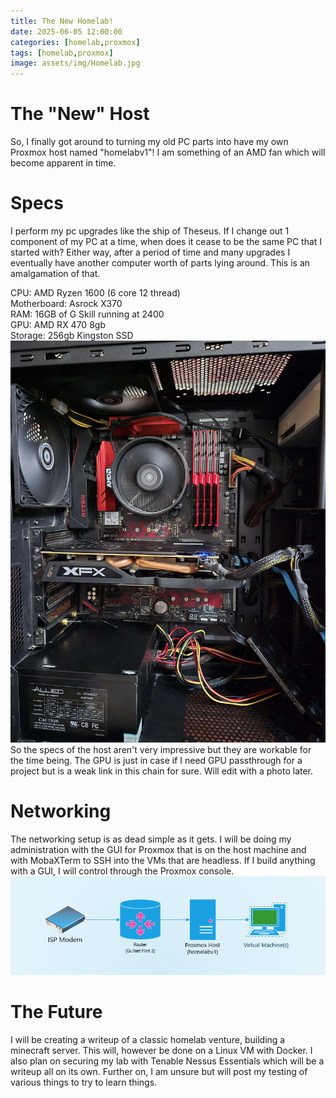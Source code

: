 ```yaml
---
title: The New Homelab!
date: 2025-06-05 12:00:00 
categories: [homelab,proxmox]
tags: [homelab,proxmox]
image: assets/img/Homelab.jpg
---
```


# The "New" Host
So, I finally got around to turning my old PC parts into have my own Proxmox host named "homelabv1"! I am something of an AMD fan which will become apparent in time.  

# Specs
I perform my pc upgrades like the ship of Theseus. If I change out 1 component of my PC at a time, when does it cease to be the same PC that I started with? Either way, after a period of time and many upgrades I eventually have another computer worth of parts lying around. This is an amalgamation of that.  
  
CPU: AMD Ryzen 1600 (6 core 12 thread)  
Motherboard: Asrock X370  
RAM: 16GB of G Skill running at 2400   
GPU: AMD RX 470 8gb  
Storage: 256gb Kingston SSD   
![The host](assets/img/Homelab.jpg) 
So the specs of the host aren't very impressive but they are workable for the time being. The GPU is just in case if I need GPU passthrough for a project but is a weak link in this chain for sure. Will edit with a photo later. 

# Networking
The networking setup is as dead simple as it gets. I will be doing my administration with the GUI for Proxmox that is on the host machine and with MobaXTerm to SSH into the VMs that are headless. If I build anything with a GUI, I will control through the Proxmox console.  
![Very basic map of the lab](assets/img/homelab_network_map.png)
  
# The Future 
I will be creating a writeup of a classic homelab venture, building a minecraft server. This will, however be done on a Linux VM with Docker. I also plan on securing my lab with Tenable Nessus Essentials which will be a writeup all on its own. Further on, I am unsure but will post my testing of various things to try to learn things.   

<script src="https://giscus.app/client.js"
        data-repo="hamsammich00/hamsammich00.github.io"
        data-repo-id="R_kgDOOllQ8w"
        data-category="General"
        data-category-id="DIC_kwDOOllQ884CrWhh"
        data-mapping="pathname"
        data-strict="0"
        data-reactions-enabled="1"
        data-emit-metadata="0"
        data-input-position="bottom"
        data-theme="preferred_color_scheme"
        data-lang="en"
        crossorigin="anonymous"
        async>
</script>
